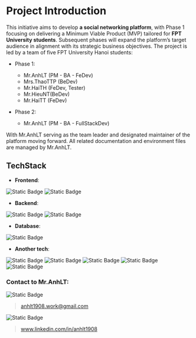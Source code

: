 # Project Introduction

This initiative aims to develop **a social networking platform**, with Phase 1 focusing on delivering a Minimum Viable Product (MVP) tailored for **FPT University students**. Subsequent phases will expand the platform’s target audience in alignment with its strategic business objectives. The project is led by a team of five FPT University Hanoi students:
- Phase 1:
  + Mr.AnhLT (PM - BA - FeDev)
  + Mrs.ThaoTTP (BeDev)
  + Mr.HaiTH (FeDev, Tester)
  + Mr.HieuNT(BeDev)
  + Mr.HaiTT (FeDev)
 
- Phase 2:
  + Mr.AnhLT (PM - BA - FullStackDev)

With Mr.AnhLT serving as the team leader and designated maintainer of the platform moving forward. All related documentation and environment files are managed by Mr.AnhLT.

## TechStack
- **Frontend**:

![Static Badge](https://img.shields.io/badge/React-%2361DAFB?logo=react&logoColor=%23FFFFFF)
![Static Badge](https://img.shields.io/badge/JavaScript-%23F7DF1E?logo=javascript&logoColor=%23FFFFFF)

- **Backend**:

![Static Badge](https://img.shields.io/badge/Node.js-%235FA04E?logo=node.js&logoColor=%23FFFFFF)
![Static Badge](https://img.shields.io/badge/Express-%23000000?logo=express&logoColor=%23FFFFFF)

- **Database**:

![Static Badge](https://img.shields.io/badge/MongoDB-%2347A248?logo=MongoDB&logoColor=%23FFFFFF)

- **Another tech**:

![Static Badge](https://img.shields.io/badge/Socket.io-%23010101?logo=socketdotio&logoColor=%23FFFFFF)
![Static Badge](https://img.shields.io/badge/React%20Bootstrap-%2341E0FD?logo=reactbootstrap&logoColor=%23FFFFFF)
![Static Badge](https://img.shields.io/badge/Nodemon-%2376D04B?logo=nodemon&logoColor=%23FFFFFF)
![Static Badge](https://img.shields.io/badge/Firebase-%23DD2C00?logo=firebase&logoColor=%23FFFFFF)
![Static Badge](https://img.shields.io/badge/JSON%20Web%20Tokens-%23000000?logo=jsonwebtokens&logoColor=%23FFFFFF)

### Contact to Mr.AnhLT:

![Static Badge](https://img.shields.io/badge/Gmail-%23EA4335?logo=gmail&logoColor=%23FFFFFF) 
> anhlt1908.work@gmail.com

![Static Badge](https://img.shields.io/badge/Linkedin-%230882bd?logo=linkedin&logoColor=%23FFFFFF)
> www.linkedin.com/in/anhlt1908
